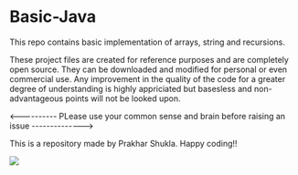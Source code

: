 # Basic-Java
This repo contains basic implementation of arrays, string and recursions.

These project files are created for reference purposes and are completely open source. They can be downloaded and modified for personal or even commercial use. Any improvement in the quality of the code for a greater degree of understanding is highly appriciated but basesless and non-advantageous points will not be looked upon.

<---------- PLease use your common sense and brain before raising an issue -------------->


This is a repository made by Prakhar Shukla. Happy coding!!

![](https://imgur.com/a/D1KTfxv)
